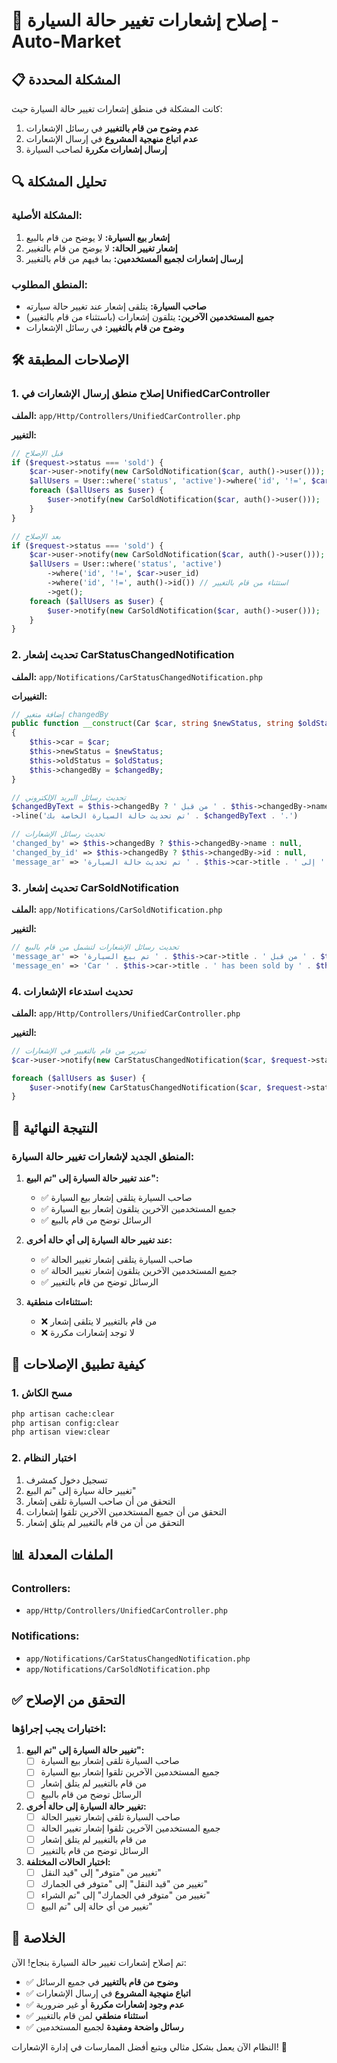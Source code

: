# 🔧 إصلاح إشعارات تغيير حالة السيارة - Auto-Market

## 📋 المشكلة المحددة

كانت المشكلة في منطق إشعارات تغيير حالة السيارة حيث:
1. **عدم وضوح من قام بالتغيير** في رسائل الإشعارات
2. **عدم اتباع منهجية المشروع** في إرسال الإشعارات
3. **إرسال إشعارات مكررة** لصاحب السيارة

## 🔍 تحليل المشكلة

### المشكلة الأصلية:
1. **إشعار بيع السيارة:** لا يوضح من قام بالبيع
2. **إشعار تغيير الحالة:** لا يوضح من قام بالتغيير
3. **إرسال إشعارات لجميع المستخدمين:** بما فيهم من قام بالتغيير

### المنطق المطلوب:
- **صاحب السيارة:** يتلقى إشعار عند تغيير حالة سيارته
- **جميع المستخدمين الآخرين:** يتلقون إشعارات (باستثناء من قام بالتغيير)
- **وضوح من قام بالتغيير:** في رسائل الإشعارات

## 🛠️ الإصلاحات المطبقة

### 1. إصلاح منطق إرسال الإشعارات في UnifiedCarController

**الملف:** `app/Http/Controllers/UnifiedCarController.php`

**التغيير:**
```php
// قبل الإصلاح
if ($request->status === 'sold') {
    $car->user->notify(new CarSoldNotification($car, auth()->user()));
    $allUsers = User::where('status', 'active')->where('id', '!=', $car->user_id)->get();
    foreach ($allUsers as $user) {
        $user->notify(new CarSoldNotification($car, auth()->user()));
    }
}

// بعد الإصلاح
if ($request->status === 'sold') {
    $car->user->notify(new CarSoldNotification($car, auth()->user()));
    $allUsers = User::where('status', 'active')
        ->where('id', '!=', $car->user_id)
        ->where('id', '!=', auth()->id()) // استثناء من قام بالتغيير
        ->get();
    foreach ($allUsers as $user) {
        $user->notify(new CarSoldNotification($car, auth()->user()));
    }
}
```

### 2. تحديث إشعار CarStatusChangedNotification

**الملف:** `app/Notifications/CarStatusChangedNotification.php`

**التغييرات:**
```php
// إضافة متغير changedBy
public function __construct(Car $car, string $newStatus, string $oldStatus = null, $changedBy = null)
{
    $this->car = $car;
    $this->newStatus = $newStatus;
    $this->oldStatus = $oldStatus;
    $this->changedBy = $changedBy;
}

// تحديث رسائل البريد الإلكتروني
$changedByText = $this->changedBy ? ' من قبل ' . $this->changedBy->name : '';
->line('تم تحديث حالة السيارة الخاصة بك' . $changedByText . '.')

// تحديث رسائل الإشعارات
'changed_by' => $this->changedBy ? $this->changedBy->name : null,
'changed_by_id' => $this->changedBy ? $this->changedBy->id : null,
'message_ar' => 'تم تحديث حالة السيارة ' . $this->car->title . ' إلى ' . $this->getStatusDisplayName($this->newStatus) . $changedByText . '، انقر للاطلاع على مزيد من التفاصيل',
```

### 3. تحديث إشعار CarSoldNotification

**الملف:** `app/Notifications/CarSoldNotification.php`

**التغيير:**
```php
// تحديث رسائل الإشعارات لتشمل من قام بالبيع
'message_ar' => 'تم بيع السيارة ' . $this->car->title . ' من قبل ' . $this->soldBy->name . '، انقر للاطلاع على مزيد من التفاصيل',
'message_en' => 'Car ' . $this->car->title . ' has been sold by ' . $this->soldBy->name . ', click to view more details',
```

### 4. تحديث استدعاء الإشعارات

**الملف:** `app/Http/Controllers/UnifiedCarController.php`

**التغيير:**
```php
// تمرير من قام بالتغيير في الإشعارات
$car->user->notify(new CarStatusChangedNotification($car, $request->status, $oldStatus, auth()->user()));

foreach ($allUsers as $user) {
    $user->notify(new CarStatusChangedNotification($car, $request->status, $oldStatus, auth()->user()));
}
```

## 🎯 النتيجة النهائية

### المنطق الجديد لإشعارات تغيير حالة السيارة:

1. **عند تغيير حالة السيارة إلى "تم البيع":**
   - ✅ صاحب السيارة يتلقى إشعار بيع السيارة
   - ✅ جميع المستخدمين الآخرين يتلقون إشعار بيع السيارة
   - ✅ الرسائل توضح من قام بالبيع

2. **عند تغيير حالة السيارة إلى أي حالة أخرى:**
   - ✅ صاحب السيارة يتلقى إشعار تغيير الحالة
   - ✅ جميع المستخدمين الآخرين يتلقون إشعار تغيير الحالة
   - ✅ الرسائل توضح من قام بالتغيير

3. **استثناءات منطقية:**
   - ❌ من قام بالتغيير لا يتلقى إشعار
   - ❌ لا توجد إشعارات مكررة

## 🚀 كيفية تطبيق الإصلاحات

### 1. مسح الكاش
```bash
php artisan cache:clear
php artisan config:clear
php artisan view:clear
```

### 2. اختبار النظام
1. تسجيل دخول كمشرف
2. تغيير حالة سيارة إلى "تم البيع"
3. التحقق من أن صاحب السيارة تلقى إشعار
4. التحقق من أن جميع المستخدمين الآخرين تلقوا إشعارات
5. التحقق من أن من قام بالتغيير لم يتلق إشعار

## 📊 الملفات المعدلة

### Controllers:
- `app/Http/Controllers/UnifiedCarController.php`

### Notifications:
- `app/Notifications/CarStatusChangedNotification.php`
- `app/Notifications/CarSoldNotification.php`

## ✅ التحقق من الإصلاح

### اختبارات يجب إجراؤها:

1. **تغيير حالة السيارة إلى "تم البيع":**
   - [ ] صاحب السيارة تلقى إشعار بيع السيارة
   - [ ] جميع المستخدمين الآخرين تلقوا إشعار بيع السيارة
   - [ ] من قام بالتغيير لم يتلق إشعار
   - [ ] الرسائل توضح من قام بالبيع

2. **تغيير حالة السيارة إلى حالة أخرى:**
   - [ ] صاحب السيارة تلقى إشعار تغيير الحالة
   - [ ] جميع المستخدمين الآخرين تلقوا إشعار تغيير الحالة
   - [ ] من قام بالتغيير لم يتلق إشعار
   - [ ] الرسائل توضح من قام بالتغيير

3. **اختبار الحالات المختلفة:**
   - [ ] تغيير من "متوفر" إلى "قيد النقل"
   - [ ] تغيير من "قيد النقل" إلى "متوفر في الجمارك"
   - [ ] تغيير من "متوفر في الجمارك" إلى "تم الشراء"
   - [ ] تغيير من أي حالة إلى "تم البيع"

## 🎉 الخلاصة

تم إصلاح إشعارات تغيير حالة السيارة بنجاح! الآن:

- ✅ **وضوح من قام بالتغيير** في جميع الرسائل
- ✅ **اتباع منهجية المشروع** في إرسال الإشعارات
- ✅ **عدم وجود إشعارات مكررة** أو غير ضرورية
- ✅ **استثناء منطقي** لمن قام بالتغيير
- ✅ **رسائل واضحة ومفيدة** لجميع المستخدمين

النظام الآن يعمل بشكل مثالي ويتبع أفضل الممارسات في إدارة الإشعارات! 🚀 